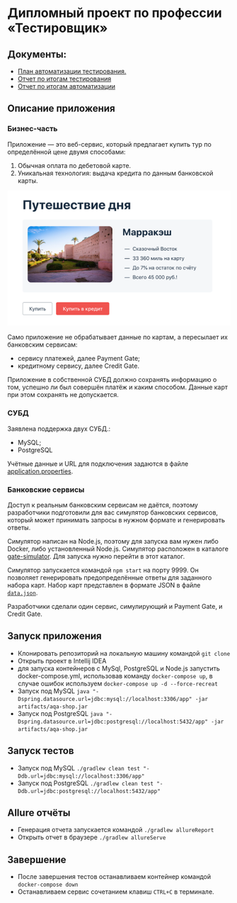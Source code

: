 # Дипломный проект по профессии «Тестировщик»

## Документы:
* [План автоматизации тестирования.](./documents/plan.md)
* [Отчет по итогам тестирования](./documents/report.md)
* [Отчет по итогам автоматизации](./documents/summary.md)

## Описание приложения


### Бизнес-часть

Приложение — это веб-сервис, который предлагает купить тур по определённой цене двумя способами:
1. Обычная оплата по дебетовой карте.
2. Уникальная технология: выдача кредита по данным банковской карты.

![](./documents/pic/service.png)

Само приложение не обрабатывает данные по картам, а пересылает их банковским сервисам:
* сервису платежей, далее Payment Gate;
* кредитному сервису, далее Credit Gate.

Приложение в собственной СУБД должно сохранять информацию о том, успешно ли был совершён платёж и каким способом. Данные карт при этом сохранять не допускается.

### СУБД

Заявлена поддержка двух СУБД.:

* MySQL;
* PostgreSQL

Учётные данные и URL для подключения задаются в файле [application.properties](application.properties).

### Банковские сервисы

Доступ к реальным банковским сервисам не даётся, поэтому разработчики подготовили для вас симулятор банковских сервисов, который может принимать запросы в нужном формате и генерировать ответы.

Симулятор написан на Node.js, поэтому для запуска вам нужен либо Docker, либо установленный Node.js. Симулятор расположен в каталоге [gate-simulator](gate-simulator). Для запуска нужно перейти в этот каталог.

Симулятор запускается командой `npm start` на порту 9999. Он позволяет генерировать предопределённые ответы для заданного набора карт. Набор карт представлен в формате JSON в файле [`data.json`](gate-simulator/data.json).

Разработчики сделали один сервис, симулирующий и Payment Gate, и Credit Gate.

## Запуск приложения

* Клонировать репозиторий на локальную машину командой `git clone`
* Открыть проект в Intellij IDEA
* для запуска контейнеров с MySql, PostgreSQL и Node.js запустить docker-compose.yml, использовав команду `docker-compose up`, в случае ошибок используем `docker-compose up -d --force-recreat`
* Запуск под MySQL
  `java "-Dspring.datasource.url=jdbc:mysql://localhost:3306/app" -jar artifacts/aqa-shop.jar`
* Запуск под PostgreSQL `java "-Dspring.datasource.url=jdbc:postgresql://localhost:5432/app" -jar artifacts/aqa-shop.jar`
##  Запуск тестов

* Запуск под MySQL
  `./gradlew clean test "-Ddb.url=jdbc:mysql://localhost:3306/app"`
* Запуск под PostgreSQL
  `./gradlew clean test "-Ddb.url=jdbc:postgresql://localhost:5432/app"`
##  Allure отчёты

* Генерация отчета запускается командой `./gradlew allureReport`
* Открыть отчет в браузере `./gradlew allureServe`

## Завершение
* После завершения тестов останавливаем контейнер командой `docker-compose down`
* Останавливаем сервис сочетанием клавиш `CTRL+C` в терминале.
